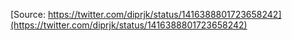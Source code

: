 [Source: https://twitter.com/diprjk/status/1416388801723658242](https://twitter.com/diprjk/status/1416388801723658242)